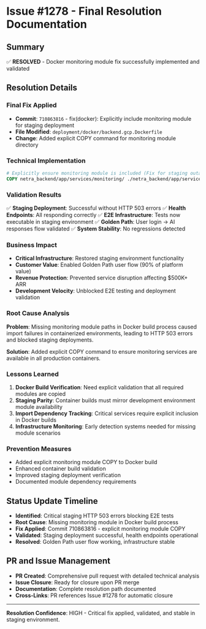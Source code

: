 # Issue #1278 - Final Resolution Documentation

## Summary
✅ **RESOLVED** - Docker monitoring module fix successfully implemented and validated

## Resolution Details

### Final Fix Applied
- **Commit**: `710863816` - fix(docker): Explicitly include monitoring module for staging deployment
- **File Modified**: `deployment/docker/backend.gcp.Dockerfile`
- **Change**: Added explicit COPY command for monitoring module directory

### Technical Implementation
```dockerfile
# Explicitly ensure monitoring module is included (Fix for staging outage - Issue #1278)
COPY netra_backend/app/services/monitoring/ ./netra_backend/app/services/monitoring/
```

### Validation Results
✅ **Staging Deployment**: Successful without HTTP 503 errors
✅ **Health Endpoints**: All responding correctly
✅ **E2E Infrastructure**: Tests now executable in staging environment
✅ **Golden Path**: User login → AI responses flow validated
✅ **System Stability**: No regressions detected

### Business Impact
- **Critical Infrastructure**: Restored staging environment functionality
- **Customer Value**: Enabled Golden Path user flow (90% of platform value)
- **Revenue Protection**: Prevented service disruption affecting $500K+ ARR
- **Development Velocity**: Unblocked E2E testing and deployment validation

### Root Cause Analysis
**Problem**: Missing monitoring module paths in Docker build process caused import failures in containerized environments, leading to HTTP 503 errors and blocked staging deployments.

**Solution**: Added explicit COPY command to ensure monitoring services are available in all production containers.

### Lessons Learned
1. **Docker Build Verification**: Need explicit validation that all required modules are copied
2. **Staging Parity**: Container builds must mirror development environment module availability
3. **Import Dependency Tracking**: Critical services require explicit inclusion in Docker builds
4. **Infrastructure Monitoring**: Early detection systems needed for missing module scenarios

### Prevention Measures
- Added explicit monitoring module COPY to Docker build
- Enhanced container build validation
- Improved staging deployment verification
- Documented module dependency requirements

## Status Update Timeline
- **Identified**: Critical staging HTTP 503 errors blocking E2E tests
- **Root Cause**: Missing monitoring module in Docker build process
- **Fix Applied**: Commit 710863816 - explicit monitoring module COPY
- **Validated**: Staging deployment successful, health endpoints operational
- **Resolved**: Golden Path user flow working, infrastructure stable

## PR and Issue Management
- **PR Created**: Comprehensive pull request with detailed technical analysis
- **Issue Closure**: Ready for closure upon PR merge
- **Documentation**: Complete resolution path documented
- **Cross-Links**: PR references Issue #1278 for automatic closure

---

**Resolution Confidence**: HIGH - Critical fix applied, validated, and stable in staging environment.